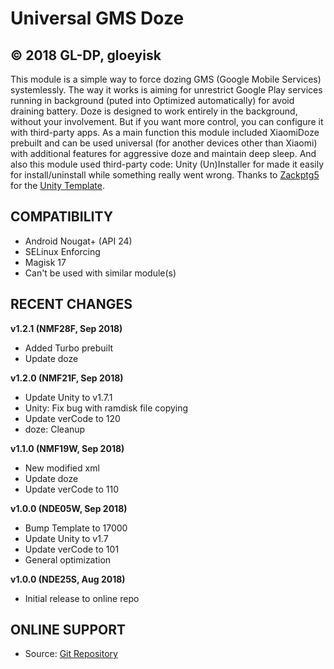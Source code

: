 # Universal GMS Doze
## © 2018 GL-DP, gloeyisk ##



This module is a simple way to force dozing GMS (Google Mobile Services) systemlessly. The way it works is aiming for unrestrict Google Play services running in background (puted into Optimized automatically) for avoid draining battery. Doze is designed to work entirely in the background, without your involvement. But if you want more control, you can configure it with third-party apps. 
As a main function this module included XiaomiDoze prebuilt and can be used universal (for another devices other than Xiaomi) with additional features for aggressive doze and maintain deep sleep.
And also this module used third-party code: Unity (Un)Installer for made it easily for install/uninstall while something really went wrong. Thanks to [Zackptg5](https://github.com/Zackptg5) for the [Unity Template](https://github.com/Zackptg5/Unity).



## COMPATIBILITY
- Android Nougat+ (API 24)
- SELinux Enforcing
- Magisk 17
- Can't be used with similar module(s)



## RECENT CHANGES

**v1.2.1 (NMF28F, Sep 2018)**
- Added Turbo prebuilt
- Update doze

**v1.2.0 (NMF21F, Sep 2018)**
- Update Unity to v1.7.1
- Unity: Fix bug with ramdisk file copying
- Update verCode to 120
- doze: Cleanup

**v1.1.0 (NMF19W, Sep 2018)**
- New modified xml
- Update doze
- Update verCode to 110

**v1.0.0 (NDE05W, Sep 2018)**
- Bump Template to 17000
- Update Unity to v1.7
- Update verCode to 101
- General optimization

**v1.0.0 (NDE25S, Aug 2018)**
- Initial release to online repo



## ONLINE SUPPORT

- Source: [Git Repository](https://github.com/gloeyisk/universal-gms-doze)
